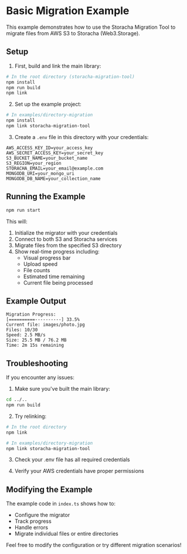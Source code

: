 # Basic Migration Example

This example demonstrates how to use the Storacha Migration Tool to migrate files from AWS S3 to Storacha (Web3.Storage).

## Setup

1. First, build and link the main library:
```bash
# In the root directory (storacha-migration-tool)
npm install
npm run build
npm link
```

2. Set up the example project:
```bash
# In examples/directory-migration
npm install
npm link storacha-migration-tool
```

3. Create a `.env` file in this directory with your credentials:
```env
AWS_ACCESS_KEY_ID=your_access_key
AWS_SECRET_ACCESS_KEY=your_secret_key
S3_BUCKET_NAME=your_bucket_name
S3_REGION=your_region
STORACHA_EMAIL=your_email@example.com
MONGODB_URI=your_mongo_uri
MONGODB_DB_NAME=your_collection_name
```

## Running the Example

```bash
npm run start
```

This will:
1. Initialize the migrator with your credentials
2. Connect to both S3 and Storacha services
3. Migrate files from the specified S3 directory
4. Show real-time progress including:
   - Visual progress bar
   - Upload speed
   - File counts
   - Estimated time remaining
   - Current file being processed

## Example Output

```
Migration Progress:
[==========----------] 33.5%
Current file: images/photo.jpg
Files: 10/30
Speed: 2.5 MB/s
Size: 25.5 MB / 76.2 MB
Time: 2m 15s remaining
```

## Troubleshooting

If you encounter any issues:

1. Make sure you've built the main library:
```bash
cd ../..
npm run build
```

2. Try relinking:
```bash
# In the root directory
npm link

# In examples/directory-migration
npm link storacha-migration-tool
```

3. Check your .env file has all required credentials

4. Verify your AWS credentials have proper permissions

## Modifying the Example

The example code in `index.ts` shows how to:
- Configure the migrator
- Track progress
- Handle errors
- Migrate individual files or entire directories

Feel free to modify the configuration or try different migration scenarios! 